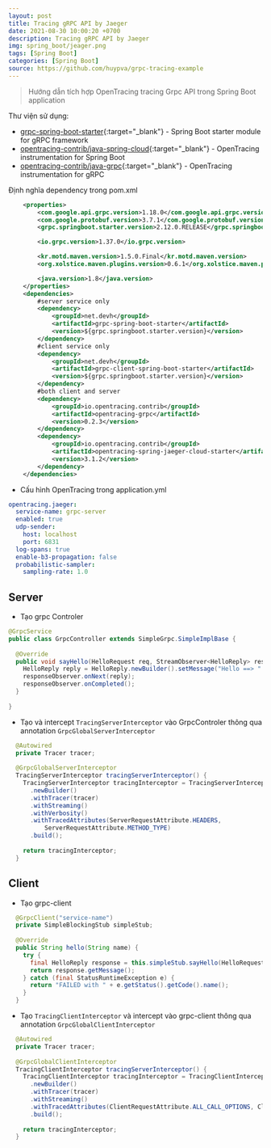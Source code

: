 ```yaml
---
layout: post
title: Tracing gRPC API by Jaeger
date: 2021-08-30 10:00:20 +0700
description: Tracing gRPC API by Jaeger
img: spring_boot/jeager.png
tags: [Spring Boot]
categories: [Spring Boot]
source: https://github.com/huypva/grpc-tracing-example
---
```


> Hướng dẫn tích hợp OpenTracing tracing Grpc API trong Spring Boot application 

Thư viện sử dụng:
- [grpc-spring-boot-starter](https://github.com/yidongnan/grpc-spring-boot-starter){:target="_blank"} - Spring Boot starter module for gRPC framework
- [opentracing-contrib/java-spring-cloud](https://github.com/opentracing-contrib/java-spring-cloud){:target="_blank"} - OpenTracing instrumentation for Spring Boot
- [opentracing-contrib/java-grpc](https://github.com/opentracing-contrib/java-grpc){:target="_blank"} - OpenTracing instrumentation for gRPC

Định nghĩa dependency trong pom.xml
```xml
    <properties>
        <com.google.api.grpc.version>1.18.0</com.google.api.grpc.version>
        <com.google.protobuf.version>3.7.1</com.google.protobuf.version>
        <grpc.springboot.starter.version>2.12.0.RELEASE</grpc.springboot.starter.version>

        <io.grpc.version>1.37.0</io.grpc.version>

        <kr.motd.maven.version>1.5.0.Final</kr.motd.maven.version>
        <org.xolstice.maven.plugins.version>0.6.1</org.xolstice.maven.plugins.version>

        <java.version>1.8</java.version>
    </properties>
    <dependencies>
        #server service only
        <dependency>
            <groupId>net.devh</groupId>
            <artifactId>grpc-spring-boot-starter</artifactId>
            <version>${grpc.springboot.starter.version}</version>
        </dependency>
        #client service only
        <dependency>
            <groupId>net.devh</groupId>
            <artifactId>grpc-client-spring-boot-starter</artifactId>
            <version>${grpc.springboot.starter.version}</version>
        </dependency>
        #both client and server
        <dependency>
            <groupId>io.opentracing.contrib</groupId>
            <artifactId>opentracing-grpc</artifactId>
            <version>0.2.3</version>
        </dependency>
        <dependency>
            <groupId>io.opentracing.contrib</groupId>
            <artifactId>opentracing-spring-jaeger-cloud-starter</artifactId>
            <version>3.1.2</version>
        </dependency>
    </dependencies>
```

- Cấu hình OpenTracing trong application.yml

```yaml
opentracing.jaeger:
  service-name: grpc-server
  enabled: true
  udp-sender:
    host: localhost
    port: 6831
  log-spans: true
  enable-b3-propagation: false
  probabilistic-sampler:
    sampling-rate: 1.0
``` 

## Server

- Tạo grpc Controler

```java
@GrpcService
public class GrpcController extends SimpleGrpc.SimpleImplBase {
 
  @Override
  public void sayHello(HelloRequest req, StreamObserver<HelloReply> responseObserver) {
    HelloReply reply = HelloReply.newBuilder().setMessage("Hello ==> " + req.getName()).build();
    responseObserver.onNext(reply);
    responseObserver.onCompleted();
  }
 
}
``` 

- Tạo và intercept `TracingServerInterceptor` vào GrpcControler thông qua annotation `GrpcGlobalServerInterceptor`

```java
  @Autowired
  private Tracer tracer;
 
  @GrpcGlobalServerInterceptor
  TracingServerInterceptor tracingServerInterceptor() {
    TracingServerInterceptor tracingInterceptor = TracingServerInterceptor
      .newBuilder()
      .withTracer(tracer)
      .withStreaming()
      .withVerbosity()
      .withTracedAttributes(ServerRequestAttribute.HEADERS,
          ServerRequestAttribute.METHOD_TYPE)
      .build();
 
    return tracingInterceptor;
  }
```

## Client

- Tạo grpc-client

```java
  @GrpcClient("service-name")
  private SimpleBlockingStub simpleStub;
   
  @Override
  public String hello(String name) {
    try {
      final HelloReply response = this.simpleStub.sayHello(HelloRequest.newBuilder().setName(name).build());
      return response.getMessage();
    } catch (final StatusRuntimeException e) {
      return "FAILED with " + e.getStatus().getCode().name();
    }
  }
```

- Tạo `TracingClientInterceptor` và intercept vào grpc-client thông qua annotation `GrpcGlobalClientInterceptor`

```java
  @Autowired
  private Tracer tracer;
 
  @GrpcGlobalClientInterceptor
  TracingClientInterceptor tracingServerInterceptor() {
    TracingClientInterceptor tracingInterceptor = TracingClientInterceptor
      .newBuilder()
      .withTracer(tracer)
      .withStreaming()
      .withTracedAttributes(ClientRequestAttribute.ALL_CALL_OPTIONS, ClientRequestAttribute.HEADERS)
      .build();
 
    return tracingInterceptor;
  }
```